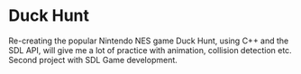 Duck Hunt
========

Re-creating the popular Nintendo NES game Duck Hunt, using C++ and the SDL API, will give me a lot of practice with animation, collision detection etc. Second project with SDL Game development.